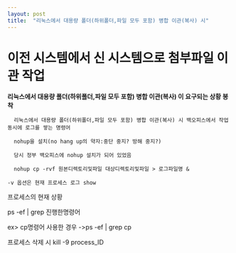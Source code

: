 ```yaml
---
layout: post
title:  "리눅스에서 대용량 폴더(하위폴더,파일 모두 포함) 병합 이관(복사) 시"
---
```


# 이전 시스템에서 신 시스템으로 첨부파일 이관 작업

**리눅스에서 대용량 폴더(하위폴더,파일 모두 포함) 병합 이관(복사) 이 요구되는 상황 봉착**

      리눅스에서 대용량 폴더(하위폴더,파일 모두 포함) 병합 이관(복사) 시 백오피스에서 작업 동시에 로그를 쌓는 명령어

      nohup을 설치(no hang up의 약자:중단 중지? 방해 중지?) 
 
      당시 정부 백오피스에 nohup 설치가 되어 있었음

      nohup cp -rvf 원본디렉토리및파일 대상디렉토리및파일 > 로그파일명 & 

    -v 옵션은 현재 프로세스 로그 show

  프로세스의 현재 상황
  
  ps -ef | grep 진행한명령어

ex> cp명령어 사용한 경우 ->ps -ef | grep cp

  프로세스 삭제 시 kill -9 process_ID

